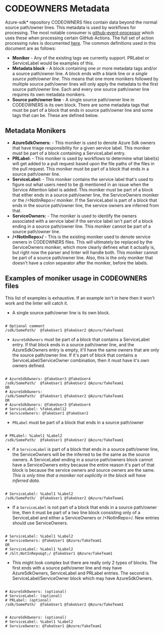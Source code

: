 # CODEOWNERS Metadata

Azure-sdk* repository CODEOWNERS files contain data beyond the normal source path/owner lines. This metadata is used by workflows for processing. The most notable consumer is [github-event-processor](https://github.com/Azure/azure-sdk-tools/tree/main/tools/github-event-processor) which uses these when processing certain GitHub Actions. The full set of action processing rules is documented [here](https://github.com/Azure/azure-sdk-tools/blob/main/tools/github-event-processor/RULES.md). The common definitions used in this document are as follows:

- **Moniker** - Any of the existing tags we currently support. PRLabel or ServiceLabel would be examples of this.
- **Metadata block** - A block containing one or more metadata tags and/or a source path/owner line. A block ends with a blank line or _a single source path/owner line_. This means that one more monikers followed by multiple source path/owner lines will only apply the metadata to the first source path/owner line. Each and every one source path/owner line requires its own metadata monikers.
- **Source path/owner line** - A single source path/owner line in CODEOWNERS is its own block. There are some metadata tags that must be part of a block that ends in source path/owner line and some tags that can be. These are defined below.

## Metadata Monikers

- **AzureSdkOwners:** - This moniker is used to denote Azure Sdk owners that have triage responsibility for a given service label. This moniker must be part of a block containing a ServiceLabel entry.
- **PRLabel:** - This moniker is used by workflows to determine what label(s) will get added to a pull request based upon the file paths of the files in the pull request. This moniker must be part of a block that ends in a source path/owner line.
- **ServiceLabel:** - This moniker contains the service label that's used to figure out what users need to be @ mentioned in an issue when the Service Attention label is added. This moniker must be part of a block that either ends in a source path/owner line, the ServiceOwners moniker or the /&lt;NotInRepo&gt;/ moniker. If the ServiceLabel is part of a block that ends in the source path/owner line, the service owners are inferred from that.
- **ServiceOwners:** - The moniker is used to identify the owners associated with a service label if the service label isn't part of a block ending in a source path/owner line. This moniker cannot be part of a source path/owner line.
- **/&lt;NotInRepo&gt;/** - This is the existing moniker used to denote service owners in CODEOWNERS files. This will ultimately be replaced by the ServiceOwners moniker, which more clearly defines what it actually is, but right now the parser and linter will handle both. This moniker cannot be part of a source path/owner line. Also, this is the only moniker that doesn't have a colon separator after the moniker, before the labels.

## Examples of moniker usage in CODEOWNERS files

This list of examples is exhaustive. If an example isn't in here then it won't work and the linter will catch it.

- A single source path/owner line is its own block.

```text

# Optional comment
/sdk/SomePath/  @fakeUser1 @fakeUser2 @Azure/fakeTeam1

```

- `AzureSdkOwners` must be part of a block that contains a ServiceLabel entry. If that block ends in a source path/owner line, and the AzureSdkOwners entry is empty, it'll have the same owners that are only the source path/owner line. If it's part of block that contains a ServiceLabel/ServiceOwner combination, then it must have it's own owners defined.

```text

# AzureSdkOwners: @fakeUser3 @fakeUser4
/sdk/SomePath/  @fakeUser1 @fakeUser2 @Azure/fakeTeam1
OR
# AzureSdkOwners:
/sdk/SomePath/  @fakeUser1 @fakeUser2 @Azure/fakeTeam1
OR
# AzureSdkOwners: @fakeUser3 @fakeUser4
# ServiceLabel: %fakeLabel12
# ServiceOwners: @fakeUser1 @fakeUser2

```

- `PRLabel` must be part of a block that ends in a source path/owner

```text

# PRLabel: %Label1 %Label2
/sdk/SomePath/  @fakeUser1 @fakeUser2 @Azure/fakeTeam1

```

- If a `ServiceLabel` is part of a block that ends in a source path/owner line, the ServiceOwners will be the inferred to be the same as the source owners. A ServiceLabel ending in a source path/owners block cannot have a ServiceOwners entry because the entire reason it's part of that block is because the service owners and source owners are the same. _This is only time that a moniker not explicitly in the block will have inferred data._

```text

# ServiceLabel: %Label1 %Label2
/sdk/SomePath/  @fakeUser1 @fakeUser2 @Azure/fakeTeam1

```

- If a `ServiceLabel` is not part of a block that ends in a source path/owner line, then it must be part of a two line block consisting only of a ServiceLabel and either a ServiceOwners or /&lt;NotInRepo&gt;/. New entries should use ServiceOwners.

```text

# ServiceLabel: %Label1 %Label2
# ServiceOwners: @fakeUser1 @Azure/fakeTeam1
OR
# ServiceLabel: %Label1 %Label2
# /&lt;NotInRepo&gt;/ @fakeUser1 @Azure/fakeTeam1

```

- This might look complex but there are really only 2 types of blocks. The first ends with a source path/owner line and may have AzureSdkOwners, ServiceLabel and PRLabel entries. The second is ServiceLabel/ServiceOwner block which may have AzureSdkOwners.

```text

# AzureSdkOwners: (optional)
# ServiceLabel: (optional)
# PRLabel: (optional)
/sdk/SomePath/  @fakeUser1 @fakeUser2 @Azure/fakeTeam1

```

```text

# AzureSdkOwners: (optional)
# ServiceLabel: %Label1 %Label2
# ServiceOwners: @fakeUser1 @Azure/fakeTeam1

```
